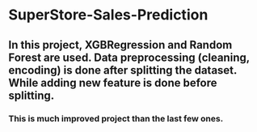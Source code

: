 # SuperStore-Sales-Prediction

## In this project, XGBRegression and Random Forest are used. Data preprocessing (cleaning, encoding) is done after splitting the dataset. While adding new feature is done before splitting. 

### This is much improved project than the last few ones. 
